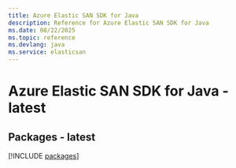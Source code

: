 ```yaml
---
title: Azure Elastic SAN SDK for Java
description: Reference for Azure Elastic SAN SDK for Java
ms.date: 08/22/2025
ms.topic: reference
ms.devlang: java
ms.service: elasticsan
---
```

# Azure Elastic SAN SDK for Java - latest
## Packages - latest
[!INCLUDE [packages](elastic-san-index.md)]